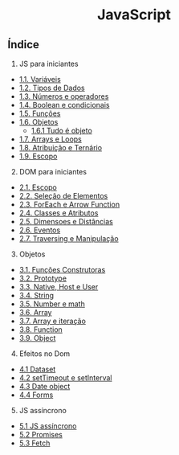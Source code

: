 <div align="center">

# JavaScript

</div>

## Índice
1. JS para iniciantes
- [1.1. Variáveis](/front-end/javascript/1.%20JS-para-iniciantes/1.1.%20variaveis/script.js)
- [1.2. Tipos de Dados](/front-end/javascript/1.%20JS-para-iniciantes/1.2.%20tipos-de-dados/script.js)
- [1.3. Números e operadores](/front-end/javascript/1.%20JS-para-iniciantes/1.3.%20numeros-e-operadores/script.js)
- [1.4. Boolean e condicionais](/front-end/javascript/1.%20JS-para-iniciantes/1.4.%20boolean-e-condicionais/script.js)
- [1.5. Funções](/front-end/javascript/1.%20JS-para-iniciantes/1.5.%20funcoes/script.js)
- [1.6. Objetos](/front-end/javascript/1.%20JS-para-iniciantes/1.6.%20objetos/script.js)
  - [1.6.1 Tudo é objeto](/front-end/javascript/1.%20JS-para-iniciantes/1.6.%20objetos/1.6.%201.%20tudo-e-objeto/script.js)
- [1.7. Arrays e Loops](/front-end/javascript/1.%20JS-para-iniciantes/1.7.%20arrays-e-loops/script.js)
- [1.8. Atribuição e Ternário](/front-end/javascript/1.%20JS-para-iniciantes/1.8.%20atribuicao-e-ternario/script.js)
- [1.9. Escopo](/front-end/javascript/1.%20JS-para-iniciantes/1.9.%20escopo/script.js)

2. DOM para iniciantes
- [2.1. Escopo](/front-end/javascript/2.%20DOM-para-iniciantes/2.1.%20o-que-e-o-dom/script.js)
- [2.2. Seleção de Elementos](/front-end/javascript/2.%20DOM-para-iniciantes/2.2.%20selecao-de-elementos/script.js)
- [2.3. ForEach e Arrow Function](/front-end/javascript/2.%20DOM-para-iniciantes/2.3.%20foreach-e-arrow-function/script.js)
- [2.4. Classes e Atributos](/front-end/javascript/2.%20DOM-para-iniciantes/2.4.%20classes-e-atributos/script.js)
- [2.5. Dimensoes e Distâncias](/front-end/javascript/2.%20DOM-para-iniciantes/2.5.%20dimensoes-e-distancias/script.js)
- [2.6. Eventos](/front-end/javascript/2.%20DOM-para-iniciantes/2.6.%20eventos/script.js)
- [2.7. Traversing e Manipulação](/front-end/javascript/2.%20DOM-para-iniciantes/2.7.%20traversing-e-manipulacao/script.js)

3. Objetos
- [3.1. Funções Construtoras](/front-end/javascript/3.%20Objetos/3.1.%20funcoes-construtoras/script.js)
- [3.2. Prototype](/front-end/javascript/3.%20Objetos/3.2.%20prototype/script.js)
- [3.3. Native, Host e User](/front-end/javascript/3.%20Objetos/3.3.%20native-host-e-user/script.js)
- [3.4. String](/front-end/javascript/3.%20Objetos/3.4.%20String/script.js)
- [3.5. Number e math](/front-end/javascript/3.%20Objetos/3.5.%20Number-e-math/script.js)
- [3.6. Array](/front-end/javascript/3.%20Objetos/3.6.%20Array/script.js)
- [3.7. Array e iteração](/front-end/javascript/3.%20Objetos/3.7.%20Array-e-iteracao/script.js)
- [3.8. Function](/front-end/javascript/3.%20Objetos/3.8.%20Function/script.js)
- [3.9. Object](/front-end/javascript/3.%20Objetos/3.9.%20Object/script.js)

4. Efeitos no Dom
- [4.1 Dataset](/front-end/javascript/4.%20Efeitos-no-DOM/4.1.%20dataset/script.js)
- [4.2 setTimeout e setInterval](/front-end/javascript/4.%20Efeitos-no-DOM/4.2.%20setTimeout-e-setInterval/script.js)
- [4.3 Date object](/front-end/javascript/4.%20Efeitos-no-DOM/4.3.%20Date-object/script.js)
- [4.4 Forms](/front-end/javascript/4.%20Efeitos-no-DOM/4.4.%20forms/script.js)

5. JS assíncrono
- [5.1 JS assíncrono](/front-end/javascript/5.%20.JS-assincrono/5.1.%20JS-assincrono/script.js)
- [5.2 Promises](/front-end/javascript/5.%20.JS-assincrono/5.2.%20Promises/script.js)
- [5.3 Fetch](/front-end/javascript/5.%20.JS-assincrono/5.3.%20fetch/script.js)
